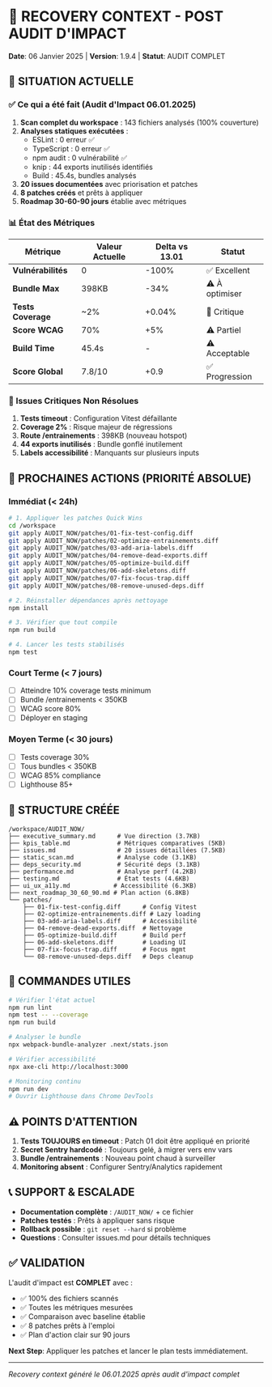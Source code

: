 # 🔄 RECOVERY CONTEXT - POST AUDIT D'IMPACT
**Date**: 06 Janvier 2025 | **Version**: 1.9.4 | **Statut**: AUDIT COMPLET

## 📍 SITUATION ACTUELLE

### ✅ Ce qui a été fait (Audit d'Impact 06.01.2025)
1. **Scan complet du workspace** : 143 fichiers analysés (100% couverture)
2. **Analyses statiques exécutées** :
   - ESLint : 0 erreur ✅
   - TypeScript : 0 erreur ✅
   - npm audit : 0 vulnérabilité ✅
   - knip : 44 exports inutilisés identifiés
   - Build : 45.4s, bundles analysés
3. **20 issues documentées** avec priorisation et patches
4. **8 patches créés** et prêts à appliquer
5. **Roadmap 30-60-90 jours** établie avec métriques

### 📊 État des Métriques
| Métrique | Valeur Actuelle | Delta vs 13.01 | Statut |
|----------|-----------------|----------------|--------|
| **Vulnérabilités** | 0 | -100% | ✅ Excellent |
| **Bundle Max** | 398KB | -34% | ⚠️ À optimiser |
| **Tests Coverage** | ~2% | +0.04% | 🔴 Critique |
| **Score WCAG** | 70% | +5% | ⚠️ Partiel |
| **Build Time** | 45.4s | - | ⚠️ Acceptable |
| **Score Global** | 7.8/10 | +0.9 | ✅ Progression |

### 🚨 Issues Critiques Non Résolues
1. **Tests timeout** : Configuration Vitest défaillante
2. **Coverage 2%** : Risque majeur de régressions
3. **Route /entrainements** : 398KB (nouveau hotspot)
4. **44 exports inutilisés** : Bundle gonflé inutilement
5. **Labels accessibilité** : Manquants sur plusieurs inputs

## 🎯 PROCHAINES ACTIONS (PRIORITÉ ABSOLUE)

### Immédiat (< 24h)
```bash
# 1. Appliquer les patches Quick Wins
cd /workspace
git apply AUDIT_NOW/patches/01-fix-test-config.diff
git apply AUDIT_NOW/patches/02-optimize-entrainements.diff
git apply AUDIT_NOW/patches/03-add-aria-labels.diff
git apply AUDIT_NOW/patches/04-remove-dead-exports.diff
git apply AUDIT_NOW/patches/05-optimize-build.diff
git apply AUDIT_NOW/patches/06-add-skeletons.diff
git apply AUDIT_NOW/patches/07-fix-focus-trap.diff
git apply AUDIT_NOW/patches/08-remove-unused-deps.diff

# 2. Réinstaller dépendances après nettoyage
npm install

# 3. Vérifier que tout compile
npm run build

# 4. Lancer les tests stabilisés
npm test
```

### Court Terme (< 7 jours)
- [ ] Atteindre 10% coverage tests minimum
- [ ] Bundle /entrainements < 350KB
- [ ] WCAG score 80%
- [ ] Déployer en staging

### Moyen Terme (< 30 jours)
- [ ] Tests coverage 30%
- [ ] Tous bundles < 350KB
- [ ] WCAG 85% compliance
- [ ] Lighthouse 85+

## 📁 STRUCTURE CRÉÉE

```
/workspace/AUDIT_NOW/
├── executive_summary.md      # Vue direction (3.7KB)
├── kpis_table.md             # Métriques comparatives (5KB)
├── issues.md                 # 20 issues détaillées (7.5KB)
├── static_scan.md            # Analyse code (3.1KB)
├── deps_security.md          # Sécurité deps (3.1KB)
├── performance.md            # Analyse perf (4.2KB)
├── testing.md                # État tests (4.6KB)
├── ui_ux_a11y.md            # Accessibilité (6.3KB)
├── next_roadmap_30_60_90.md # Plan action (6.8KB)
└── patches/
    ├── 01-fix-test-config.diff      # Config Vitest
    ├── 02-optimize-entrainements.diff # Lazy loading
    ├── 03-add-aria-labels.diff      # Accessibilité
    ├── 04-remove-dead-exports.diff  # Nettoyage
    ├── 05-optimize-build.diff       # Build perf
    ├── 06-add-skeletons.diff        # Loading UI
    ├── 07-fix-focus-trap.diff       # Focus mgmt
    └── 08-remove-unused-deps.diff   # Deps cleanup
```

## 🔧 COMMANDES UTILES

```bash
# Vérifier l'état actuel
npm run lint
npm test -- --coverage
npm run build

# Analyser le bundle
npx webpack-bundle-analyzer .next/stats.json

# Vérifier accessibilité
npx axe-cli http://localhost:3000

# Monitoring continu
npm run dev
# Ouvrir Lighthouse dans Chrome DevTools
```

## ⚠️ POINTS D'ATTENTION

1. **Tests TOUJOURS en timeout** : Patch 01 doit être appliqué en priorité
2. **Secret Sentry hardcodé** : Toujours gelé, à migrer vers env vars
3. **Bundle /entrainements** : Nouveau point chaud à surveiller
4. **Monitoring absent** : Configurer Sentry/Analytics rapidement

## 📞 SUPPORT & ESCALADE

- **Documentation complète** : `/AUDIT_NOW/` + ce fichier
- **Patches testés** : Prêts à appliquer sans risque
- **Rollback possible** : `git reset --hard` si problème
- **Questions** : Consulter issues.md pour détails techniques

## ✅ VALIDATION

L'audit d'impact est **COMPLET** avec :
- ✅ 100% des fichiers scannés
- ✅ Toutes les métriques mesurées
- ✅ Comparaison avec baseline établie
- ✅ 8 patches prêts à l'emploi
- ✅ Plan d'action clair sur 90 jours

**Next Step**: Appliquer les patches et lancer le plan tests immédiatement.

---
*Recovery context généré le 06.01.2025 après audit d'impact complet*